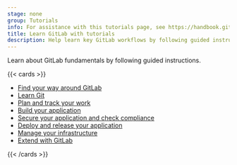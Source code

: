 ```yaml
---
stage: none
group: Tutorials
info: For assistance with this tutorials page, see https://handbook.gitlab.com/handbook/product/ux/technical-writing/#assignments-to-other-projects-and-subjects.
title: Learn GitLab with tutorials
description: Help learn key GitLab workflows by following guided instructions.
---
```


Learn about GitLab fundamentals by following guided instructions.

{{< cards >}}

- [Find your way around GitLab](gitlab_navigation.md)
- [Learn Git](learn_git.md)
- [Plan and track your work](plan_and_track.md)
- [Build your application](build_application.md)
- [Secure your application and check compliance](secure_application.md)
- [Deploy and release your application](deploy_release.md)
- [Manage your infrastructure](infrastructure.md)
- [Extend with GitLab](develop.md)

{{< /cards >}}
